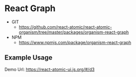 React Graph 
===============
<!--hidden-->
   * GIT
      * https://github.com/react-atomic/react-atomic-organism/tree/master/packages/organism-react-graph
   * NPM
      * https://www.npmjs.com/package/organism-react-graph

## Example Usage
Demo Url:
https://react-atomic-ui.js.org/#/d3
<!--/hidden-->



